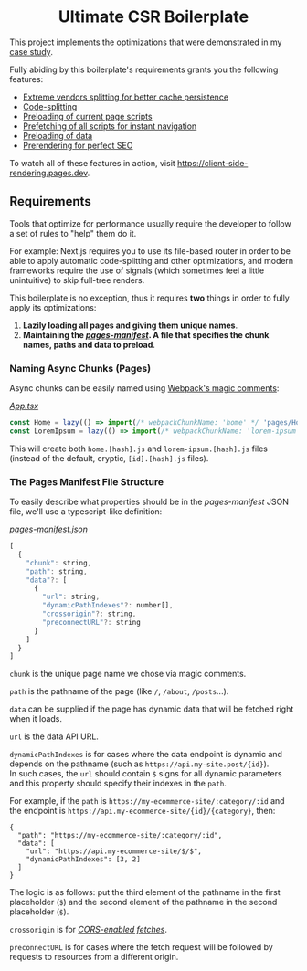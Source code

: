 <h1 align="center">Ultimate CSR Boilerplate</h1>

This project implements the optimizations that were demonstrated in my [case study](https://github.com/theninthsky/client-side-rendering).

Fully abiding by this boilerplate's requirements grants you the following features:

- [Extreme vendors splitting for better cache persistence](https://github.com/theninthsky/client-side-rendering#caching)
- [Code-splitting](https://github.com/theninthsky/client-side-rendering#code-splitting)
- [Preloading of current page scripts](https://github.com/theninthsky/client-side-rendering#preloading-async-pages)
- [Prefetching of all scripts for instant navigation](https://github.com/theninthsky/client-side-rendering#prefetching-async-pages)
- [Preloading of data](https://github.com/theninthsky/client-side-rendering#preloading-data)
- [Prerendering for perfect SEO](https://github.com/theninthsky/client-side-rendering#prerendering)

To watch all of these features in action, visit https://client-side-rendering.pages.dev.

## Requirements

Tools that optimize for performance usually require the developer to follow a set of rules to "help" them do it.

For example: Next.js requires you to use its file-based router in order to be able to apply automatic code-splitting and other optimizations, and modern frameworks require the use of signals (which sometimes feel a little unintuitive) to skip full-tree renders.

This boilerplate is no exception, thus it requires **two** things in order to fully apply its optimizations:

1. **Lazily loading all pages and giving them unique names**.
2. **Maintaining the _[pages-manifest](src/pages-manifest.json)_. A file that specifies the chunk names, paths and data to preload**.

### Naming Async Chunks (Pages)

Async chunks can be easily named using [Webpack's magic comments](https://webpack.js.org/api/module-methods/#magic-comments):

_[App.tsx](src/App.tsx)_

```js
const Home = lazy(() => import(/* webpackChunkName: 'home' */ 'pages/Home'))
const LoremIpsum = lazy(() => import(/* webpackChunkName: 'lorem-ipsum' */ 'pages/LoremIpsum'))
```

This will create both `home.[hash].js` and `lorem-ipsum.[hash].js` files (instead of the default, cryptic, `[id].[hash].js` files).

### The Pages Manifest File Structure

To easily describe what properties should be in the _pages-manifest_ JSON file, we'll use a typescript-like definition:

_[pages-manifest.json](src/pages-manifest.json)_

```js
[
  {
    "chunk": string,
    "path": string,
    "data"?: [
      {
        "url": string,
        "dynamicPathIndexes"?: number[],
        "crossorigin"?: string,
        "preconnectURL"?: string
      }
    ]
  }
]
```

`chunk` is the unique page name we chose via magic comments.

`path` is the pathname of the page (like `/`, `/about`, `/posts`...).

`data` can be supplied if the page has dynamic data that will be fetched right when it loads.

`url` is the data API URL.

`dynamicPathIndexes` is for cases where the data endpoint is dynamic and depends on the pathname (such as `https://api.my-site.post/{id}`).
<br>
In such cases, the `url` should contain `$` signs for all dynamic parameters and this property should specify their indexes in the `path`.

For example, if the `path` is `https://my-ecommerce-site/:category/:id` and the endpoint is `https://api.my-ecommerce-site/{id}/{category}`, then:

```
{
  "path": "https://my-ecommerce-site/:category/:id",
  "data": [
    "url": "https://api.my-ecommerce-site/$/$",
    "dynamicPathIndexes": [3, 2]
  ]
}
```

The logic is as follows: put the third element of the pathname in the first placeholder (`$`) and the second element of the pathname in the second placeholder (`$`).

`crossorigin` is for _[CORS-enabled fetches](https://developer.mozilla.org/en-US/docs/Web/HTML/Attributes/rel/preload#cors-enabled_fetches)_.

`preconnectURL` is for cases where the fetch request will be followed by requests to resources from a different origin.
